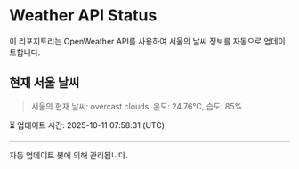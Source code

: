 
# Weather API Status

이 리포지토리는 OpenWeather API를 사용하여 서울의 날씨 정보를 자동으로 업데이트합니다.

## 현재 서울 날씨
> 서울의 현재 날씨: overcast clouds, 온도: 24.76°C, 습도: 85%

⏳ 업데이트 시간: 2025-10-11 07:58:31 (UTC)

---
자동 업데이트 봇에 의해 관리됩니다.
